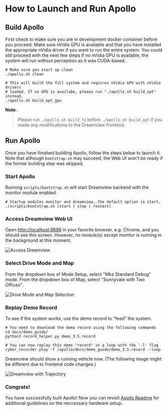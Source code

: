 # How to Launch and Run Apollo

## Build Apollo

First check to make sure you are in development docker container before you
proceed. Make sure nVidia GPU is available and that you have installed the
appropriate nVidia driver if you want to run the entire system. You could still
proceed with the next few steps if no nVidia GPU is available, the system will
run without perception as it was CUDA-based.

```
# Make sure you start up clean
./apollo.sh clean

# This will build the full system and requires nVidia GPU with nVidia drivers
# loaded. If no GPU is availabe, please run "./apollo.sh build_opt" instead.
./apollo.sh build_opt_gpu
```

**Note**:

> Please run `./apollo.sh build_fe` before `./apollo.sh build_opt` if you made
> any modifications to the Dreamview frontend.

## Run Apollo

Once you have finished building Apollo, follow the steps below to launch it.
Note that although `bootstrap.sh` may succeed, the Web UI won't be ready if the
former building step was skipped.

### Start Apollo

Running `scripts/bootstrap.sh` will start Dreamview backend with the monitor
module enabled.

```
# Startup modules monitor and dreamview, the default option is start.
./scripts/bootstrap.sh [start | stop | restart]
```

### Access Dreamview Web UI

Open [http://localhost:8888](http://localhost:8888) in your favorite browser,
e.g. Chrome, and you should see this screen. However, no module(s) except
monitor is running in the background at this moment.

![Access Dreamview](images/apollo_bootstrap_screen.png)

### Select Drive Mode and Map

From the dropdown box of Mode Setup, select "Mkz Standard Debug" mode. From the
dropdown box of Map, select "Sunnyvale with Two Offices".

![Drive Mode and Map Selection](images/dreamview_6_0_setup_profile.png)

### Replay Demo Record

To see if the system works, use the demo record to "feed" the system.

```
# You need to download the demo record using the following commands
cd docs/demo_guide/
python3 record_helper.py demo_3.5.record

# You can now replay this demo "record" in a loop with the '-l' flag
cyber_recorder play -f /apollo/docs/demo_guide/demo_3.5.record --loop
```

Dreamview should show a running vehicle now. (The following image might be
different due to frontend code changes.)

![Dreamview with Trajectory](images/dv_trajectory_6.0.png)

### Congrats!

You have successfully built Apollo! Now you can revisit
[Apollo Readme](../../README.md) for additional guidelines on the neccessary
hardware setup.

